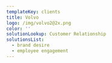 ```yaml
---
templateKey: clients
title: Volvo
logo: /img/volvo2@2x.png
color: ''
solutionLookup: Customer Relationship
solutionsList:
  - brand desire
  - employee engagement
---
```


